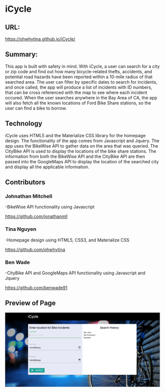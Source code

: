 # iCycle

## URL:
https://ohwhytina.github.io/iCycle/

## Summary: 

This app is built with safety in mind. With iCycle, a user can search for a city or zip code and find out how many bicycle-related thefts, accidents, and potential road hazards have been reported within a 10-mile radius of that searched area. The user can filter by specific dates to search for incidents, and once called, the app will produce a list of incidents with ID numbers, that can be cross referenced with the map to see where each incident occured. When the user searches anywhere in the Bay Area of CA, the app will also fetch all the known locations of Ford Bike Share stations, so the user can find a bike to borrow.

## Technology 

iCycle uses HTML5 and the Materialize CSS library for the homepage design. The functionality of the app comes from Javascript and Jquery. The app uses the BikeWise API to gather data on the area that was queried. The CityBike API is used to display the locations of the bike share stations. The information from both the BikeWise API and the CityBike API are then passed into the GoogleMaps API to display the location of the searched city and display all the applicable information. 

## Contributors 

### Johnathan Mitchell

-BikeWise API functionality using Javascript

https://github.com/jonathanmll

### Tina Nguyen

-Homepage design using HTML5, CSS3, and Materialize CSS

https://github.com/ohwhytina

### Ben Wade

-CityBike API and GoogleMaps API functionality using Javascript and Jquery

https://github.com/benwade91

## Preview of Page
![alt text](./assets/images/screenshot.png?raw=true)
